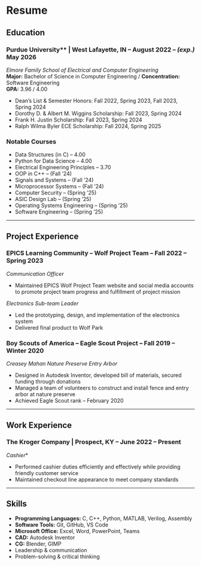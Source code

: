 # Resume

## Education
### Purdue University** | West Lafayette, IN – August 2022 – *(exp.)* May 2026  
*Elmore Family School of Electrical and Computer Engineering*  
**Major:** Bachelor of Science in Computer Engineering / **Concentration:** Software Engineering  
**GPA:** 3.96 / 4.00  
- Dean’s List & Semester Honors: Fall 2022, Spring 2023, Fall 2023, Spring 2024  
- Dorothy D. & Albert M. Wiggins Scholarship: Fall 2023, Spring 2024  
- Frank H. Justin Scholarship: Fall 2023, Spring 2024  
- Ralph Wilma Byler ECE Scholarship: Fall 2024, Spring 2025

### Notable Courses
- Data Structures (in C) – 4.00  
- Python for Data Science – 4.00
- Electrical Engineering Principles – 3.70  
- OOP in C++ – (Fall ’24)
- Signals and Systems – (Fall ’24)  
- Microprocessor Systems – (Fall ’24)  
- Computer Security – (Spring ’25)  
- ASIC Design Lab – (Spring ’25)  
- Operating Systems Engineering – (Spring ’25)  
- Software Engineering – (Spring ’25)

---

## Project Experience

### EPICS Learning Community – Wolf Project Team – Fall 2022 – Spring 2023
*Communication Officer*
- Maintained EPICS Wolf Project Team website and social media accounts to promote project team progress and fulfillment of project mission

*Electronics Sub-team Leader* 
- Led the prototyping, design, and implementation of the electronics system  
- Delivered final product to Wolf Park

### Boy Scouts of America – Eagle Scout Project – Fall 2019 – Winter 2020
*Creasey Mahan Nature Preserve Entry Arbor*
- Designed in Autodesk Inventor, developed bill of materials, secured funding through donations  
- Managed a team of volunteers to construct and install fence and entry arbor at nature preserve  
- Achieved Eagle Scout rank – February 2020

---

## Work Experience

### The Kroger Company | Prospect, KY – June 2022 – Present 
*Cashier** 
- Performed cashier duties efficiently and effectively while providing friendly customer service  
- Maintained checkout line appearance to meet company standards

---

## Skills
- **Programming Languages:** C, C++, Python, MATLAB, Verilog, Assembly  
- **Software Tools:** Git, GitHub, VS Code  
- **Microsoft Office:** Excel, Word, PowerPoint, Teams  
- **CAD:** Autodesk Inventor  
- **CG:** Blender, GIMP  
- Leadership & communication  
- Problem-solving & critical thinking
